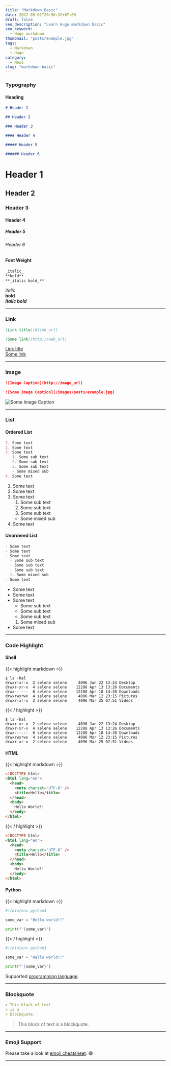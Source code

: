 ```yaml
---
title: "Markdown Basic"
date: 2022-05-01T20:58:32+07:00
draft: false
seo_description: "Learn Hugo markdown basic"
seo_keyword:
  - Hugo markdown
thumbnail: "posts/example.jpg"
tags:
  - Markdown
  - Hugo
category:
  - News
slug: "markdown-basic"
---
```


### Typography

#### Heading

```markdown
# Header 1

## Header 2

### Header 3

#### Header 4

##### Header 5

###### Header 6
```

<h1>Header 1</h1>  
  
<h2>Header 2</h2>  
  
<h3>Header 3</h3>  
  
<h4>Header 4</h4>  
  
<h5>Header 5</h5>  
  
<h6>Header 6</h6>  

#### Font Weight

```markdown
_italic_
**bold**
**_italic bold_**
```

_italic_   
**bold**  
**_italic bold_**

---

### Link

```markdown
[Link title](#link_url)
```

```markdown
[Some link](http://web_url)
```

[Link title](#link_url)  
[Some link](http://web_url)

---

### Image

```markdown
![Image Caption](http://image_url)
```

```markdown
![Some Image Caption](/images/posts/example.jpg)
```

![Some Image Caption](/images/posts/example.jpg)

---

### List

#### Ordered List

```markdown
1. Some text
2. Some text
3. Some text
   1. Some sub text
   2. Some sub text
   3. Some sub text
   - Some mixed sub
4. Some text
```

1. Some text
2. Some text
3. Some text
   1. Some sub text
   2. Some sub text
   3. Some sub text
   - Some mixed sub
4. Some text

#### Unordered List

```markdown
- Some text
- Some text
- Some text
  - Some sub text
  - Some sub text
  - Some sub text
  1. Some mixed sub
- Some text
```

- Some text
- Some text
- Some text
  - Some sub text
  - Some sub text
  - Some sub text
  1. Some mixed sub
- Some text

---

### Code Highlight

#### Shell

{{< highlight markdown >}}

```shell
$ ls -hal
drwxr-xr-x  2 selene selene     4096 Jan 22 13:24 Desktop
drwxr-xr-x  4 selene selene    12288 Apr 13 13:26 Documents
drwx------  6 selene selene    12288 Apr 18 14:30 Downloads
drwxrwxrwx  4 selene selene     4096 Mar 12 23:15 Pictures
drwxr-xr-x  2 selene selene     4096 Mar 25 07:51 Videos

```

{{< / highlight >}}

```shell
$ ls -hal
drwxr-xr-x  2 selene selene     4096 Jan 22 13:24 Desktop
drwxr-xr-x  4 selene selene    12288 Apr 13 13:26 Documents
drwx------  6 selene selene    12288 Apr 18 14:30 Downloads
drwxrwxrwx  4 selene selene     4096 Mar 12 23:15 Pictures
drwxr-xr-x  2 selene selene     4096 Mar 25 07:51 Videos

```

#### HTML

{{< highlight markdown >}}

```html
<!DOCTYPE html>
<html lang="en">
  <head>
    <meta charset="UTF-8" />
    <title>Hello</title>
  </head>
  <body>
    Hello World!!
  </body>
</html>
```

{{< / highlight >}}

```html
<!DOCTYPE html>
<html lang="en">
  <head>
    <meta charset="UTF-8" />
    <title>Hello</title>
  </head>
  <body>
    Hello World!!
  </body>
</html>
```

#### Python

{{< highlight markdown >}}

```python
#!/bin/env python3

some_var = "Hello world!!"

print(f'{some_var}')
```

{{< / highlight >}}

```python
#!/bin/env python3

some_var = "Hello world!!"

print(f'{some_var}')

```

Supported
[programming language](https://gohugo.io/content-management/syntax-highlighting/#list-of-chroma-highlighting-languages).

---

### Blockquote

```markdown
> This block of text
> is a
> blockquote.
```

> This block of text
> is a
> blockquote.

---

### Emoji Support

Please take a look at
[emoji cheatsheet](https://www.webfx.com/tools/emoji-cheat-sheet/). :smile:

---

